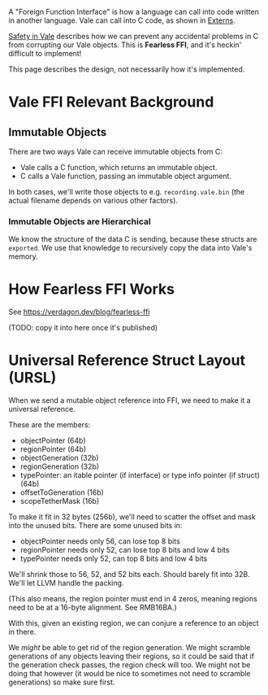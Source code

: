 
A "Foreign Function Interface" is how a language can call into code written in another language. Vale can call into C code, as shown in [Externs](https://vale.dev/guide/externs).

[Safety in Vale](https://vale.dev/fearless) describes how we can prevent any accidental problems in C from corrupting our Vale objects. This is **Fearless FFI**, and it's heckin' difficult to implement!

This page describes the design, not necessarily how it's implemented.

# Vale FFI Relevant Background

## Immutable Objects

There are two ways Vale can receive immutable objects from C:

 * Vale calls a C function, which returns an immutable object.
 * C calls a Vale function, passing an immutable object argument.

In both cases, we'll write those objects to e.g. `recording.vale.bin` (the actual filename depends on various other factors).

### Immutable Objects are Hierarchical

We know the structure of the data C is sending, because these structs are `exported`. We use that knowledge to recursively copy the data into Vale's memory.

# How Fearless FFI Works

See https://verdagon.dev/blog/fearless-ffi

(TODO: copy it into here once it's published)



# Universal Reference Struct Layout (URSL)

When we send a mutable object reference into FFI, we need to make it a universal reference.

These are the members:

 * objectPointer (64b)
 * regionPointer (64b)
 * objectGeneration (32b)
 * regionGeneration (32b)
 * typePointer: an itable pointer (if interface) or type info pointer (if struct) (64b)
 * offsetToGeneration (16b)
 * scopeTetherMask (16b)

To make it fit in 32 bytes (256b), we'll need to scatter the offset and mask into the unused bits. There are some unused bits in:

 * objectPointer needs only 56, can lose top 8 bits
 * regionPointer needs only 52, can lose top 8 bits and low 4 bits
 * typePointer needs only 52, can top 8 bits and low 4 bits

We'll shrink those to 56, 52, and 52 bits each. Should barely fit into 32B. We'll let LLVM handle the packing.

(This also means, the region pointer must end in 4 zeros, meaning regions need to be at a 16-byte alignment. See RMB16BA.)

With this, given an existing region, we can conjure a reference to an object in there.

We *might* be able to get rid of the region generation. We might scramble generations of any objects leaving their regions, so it could be said that if the generation check passes, the region check will too. We might not be doing that however (it would be nice to sometimes not need to scramble generations) so make sure first.

